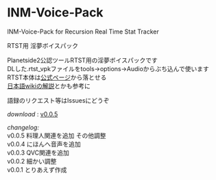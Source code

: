 # INM-Voice-Pack  
INM-Voice-Pack for Recursion Real Time Stat Tracker  

RTST用 淫夢ボイスパック  
  
Planetside2公認ツールRTST用の淫夢ボイスパックです  
DLした.rtst_vpkファイルをtools->options->Audioからぶち込んで使います  
RTST本体は[公式ページ](https://recursiontracker.com)から落とせる  
[日本語wikiの解説](http://wiki.ja.planetside-universe.com/ps/Recursion_Stat_Tracker)とかも参考に

語録のリクエスト等はIssuesにどうぞ  

*download* : [v0.0.5](https://drive.google.com/file/d/0B7rnPnz858Q8ZHlYd2o5Q3gwUFU/view?usp=sharing)

*changelog:*  
v0.0.5 料理人関連を追加 その他調整  
v0.0.4 にほんへ音声を追加  
v0.0.3 QVC関連を追加  
v0.0.2 細かい調整  
v0.0.1 とりあえず作成  